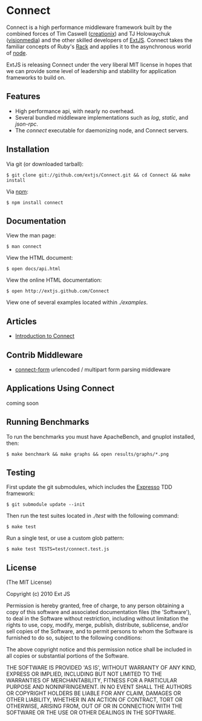 # Connect

Connect is a high performance middleware framework built by the combined forces of Tim Caswell ([creationix][]) and TJ Holowaychuk ([visionmedia][]) and the other skilled developers of [ExtJS][]. Connect takes the familiar concepts of Ruby's [Rack](http://rack.rubyforge.org/) and applies it to the asynchronous world of [node](http://nodejs.org).

ExtJS is releasing Connect under the very liberal MIT license in hopes that we can provide some level of leadership and stability for application frameworks to build on.

## Features

  * High performance api, with nearly no overhead.
  * Several bundled middleware implementations such as _log_, _static_, and _json-rpc_.
  * The _connect_ executable for daemonizing node, and Connect servers.

## Installation

Via git (or downloaded tarball):

    $ git clone git://github.com/extjs/Connect.git && cd Connect && make install

Via [npm](http://github.com/isaacs/npm):

    $ npm install connect

## Documentation

View the man page:

    $ man connect

View the HTML document:

    $ open docs/api.html

View the online HTML documentation:

	$ open http://extjs.github.com/Connect

View one of several examples located within _./examples_.

## Articles

  * [Introduction to Connect](http://tjholowaychuk.com/post/664516126/connect-middleware-for-nodejs)

## Contrib Middleware

  * [connect-form](http://github.com/visionmedia/connect-form) urlencoded / multipart form parsing middleware

## Applications Using Connect

  coming soon

## Running Benchmarks

To run the benchmarks you must have ApacheBench, and gnuplot installed, then:

    $ make benchmark && make graphs && open results/graphs/*.png

## Testing

First update the git submodules, which includes
the [Expresso](http://github.com/visionmedia/expresso) TDD
framework:

    $ git submodule update --init

Then run the test suites located in _./test_ with the following command:

    $ make test

Run a single test, or use a custom glob pattern:

    $ make test TESTS=test/connect.test.js

[creationix]: http://github.com/creationix
[visionmedia]: http://github.com/visionmedia
[ExtJS]: http://www.extjs.com/
[Rack]: http://rack.rubyforge.org/
[Node.JS]: http://nodejs.org/

## License 

(The MIT License)

Copyright (c) 2010 Ext JS

Permission is hereby granted, free of charge, to any person obtaining
a copy of this software and associated documentation files (the
'Software'), to deal in the Software without restriction, including
without limitation the rights to use, copy, modify, merge, publish,
distribute, sublicense, and/or sell copies of the Software, and to
permit persons to whom the Software is furnished to do so, subject to
the following conditions:

The above copyright notice and this permission notice shall be
included in all copies or substantial portions of the Software.

THE SOFTWARE IS PROVIDED 'AS IS', WITHOUT WARRANTY OF ANY KIND,
EXPRESS OR IMPLIED, INCLUDING BUT NOT LIMITED TO THE WARRANTIES OF
MERCHANTABILITY, FITNESS FOR A PARTICULAR PURPOSE AND NONINFRINGEMENT.
IN NO EVENT SHALL THE AUTHORS OR COPYRIGHT HOLDERS BE LIABLE FOR ANY
CLAIM, DAMAGES OR OTHER LIABILITY, WHETHER IN AN ACTION OF CONTRACT,
TORT OR OTHERWISE, ARISING FROM, OUT OF OR IN CONNECTION WITH THE
SOFTWARE OR THE USE OR OTHER DEALINGS IN THE SOFTWARE.